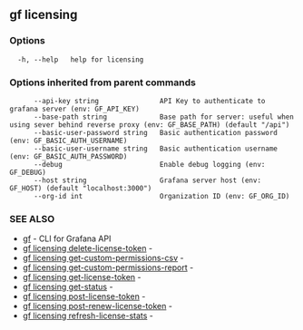 ## gf licensing



### Options

```
  -h, --help   help for licensing
```

### Options inherited from parent commands

```
      --api-key string               API Key to authenticate to grafana server (env: GF_API_KEY)
      --base-path string             Base path for server: useful when using sever behind reverse proxy (env: GF_BASE_PATH) (default "/api")
      --basic-user-password string   Basic authentication password (env: GF_BASIC_AUTH_USERNAME)
      --basic-user-username string   Basic authentication username (env: GF_BASIC_AUTH_PASSWORD)
      --debug                        Enable debug logging (env: GF_DEBUG)
      --host string                  Grafana server host (env: GF_HOST) (default "localhost:3000")
      --org-id int                   Organization ID (env: GF_ORG_ID)
```

### SEE ALSO

* [gf](gf.md)	 - CLI for Grafana API
* [gf licensing delete-license-token](gf_licensing_delete-license-token.md)	 - 
* [gf licensing get-custom-permissions-csv](gf_licensing_get-custom-permissions-csv.md)	 - 
* [gf licensing get-custom-permissions-report](gf_licensing_get-custom-permissions-report.md)	 - 
* [gf licensing get-license-token](gf_licensing_get-license-token.md)	 - 
* [gf licensing get-status](gf_licensing_get-status.md)	 - 
* [gf licensing post-license-token](gf_licensing_post-license-token.md)	 - 
* [gf licensing post-renew-license-token](gf_licensing_post-renew-license-token.md)	 - 
* [gf licensing refresh-license-stats](gf_licensing_refresh-license-stats.md)	 - 

